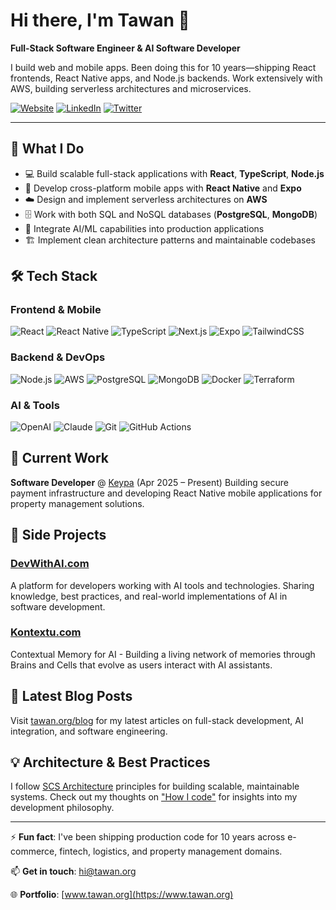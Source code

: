 # Hi there, I'm Tawan 👋

**Full-Stack Software Engineer & AI Software Developer**

I build web and mobile apps. Been doing this for 10 years—shipping React frontends, React Native apps, and Node.js backends. Work extensively with AWS, building serverless architectures and microservices.

[![Website](https://img.shields.io/badge/Website-tawan.org-blue?style=flat-square&logo=google-chrome)](https://www.tawan.org)
[![LinkedIn](https://img.shields.io/badge/LinkedIn-Connect-0077B5?style=flat-square&logo=linkedin)](https://www.linkedin.com/in/tawan-sierek-6b3b1b1a0/)
[![Twitter](https://img.shields.io/badge/Twitter-Follow-1DA1F2?style=flat-square&logo=x)](https://x.com/tawanorg)

---

## 🚀 What I Do

- 💻 Build scalable full-stack applications with **React**, **TypeScript**, **Node.js**
- 📱 Develop cross-platform mobile apps with **React Native** and **Expo**
- ☁️ Design and implement serverless architectures on **AWS**
- 🗄️ Work with both SQL and NoSQL databases (**PostgreSQL**, **MongoDB**)
- 🤖 Integrate AI/ML capabilities into production applications
- 🏗️ Implement clean architecture patterns and maintainable codebases

## 🛠️ Tech Stack

### Frontend & Mobile
![React](https://img.shields.io/badge/-React-61DAFB?style=flat-square&logo=react&logoColor=black)
![React Native](https://img.shields.io/badge/-React_Native-61DAFB?style=flat-square&logo=react&logoColor=black)
![TypeScript](https://img.shields.io/badge/-TypeScript-3178C6?style=flat-square&logo=typescript&logoColor=white)
![Next.js](https://img.shields.io/badge/-Next.js-000000?style=flat-square&logo=next.js&logoColor=white)
![Expo](https://img.shields.io/badge/-Expo-000020?style=flat-square&logo=expo&logoColor=white)
![TailwindCSS](https://img.shields.io/badge/-Tailwind_CSS-06B6D4?style=flat-square&logo=tailwind-css&logoColor=white)

### Backend & DevOps
![Node.js](https://img.shields.io/badge/-Node.js-339933?style=flat-square&logo=node.js&logoColor=white)
![AWS](https://img.shields.io/badge/-AWS-232F3E?style=flat-square&logo=amazon-aws&logoColor=white)
![PostgreSQL](https://img.shields.io/badge/-PostgreSQL-4169E1?style=flat-square&logo=postgresql&logoColor=white)
![MongoDB](https://img.shields.io/badge/-MongoDB-47A248?style=flat-square&logo=mongodb&logoColor=white)
![Docker](https://img.shields.io/badge/-Docker-2496ED?style=flat-square&logo=docker&logoColor=white)
![Terraform](https://img.shields.io/badge/-Terraform-7B42BC?style=flat-square&logo=terraform&logoColor=white)

### AI & Tools
![OpenAI](https://img.shields.io/badge/-OpenAI-412991?style=flat-square&logo=openai&logoColor=white)
![Claude](https://img.shields.io/badge/-Claude_AI-CC9B7A?style=flat-square&logo=anthropic&logoColor=white)
![Git](https://img.shields.io/badge/-Git-F05032?style=flat-square&logo=git&logoColor=white)
![GitHub Actions](https://img.shields.io/badge/-GitHub_Actions-2088FF?style=flat-square&logo=github-actions&logoColor=white)

## 💼 Current Work

**Software Developer** @ [Keypa](https://keypa.io) (Apr 2025 – Present)
Building secure payment infrastructure and developing React Native mobile applications for property management solutions.

## 🌟 Side Projects

### [DevWithAI.com](https://devwithai.com)
A platform for developers working with AI tools and technologies. Sharing knowledge, best practices, and real-world implementations of AI in software development.

### [Kontextu.com](https://kontextu.com)
Contextual Memory for AI - Building a living network of memories through Brains and Cells that evolve as users interact with AI assistants.

## 📝 Latest Blog Posts

<!-- BLOG-POST-LIST:START -->
Visit [tawan.org/blog](https://www.tawan.org/blog) for my latest articles on full-stack development, AI integration, and software engineering.
<!-- BLOG-POST-LIST:END -->

## 💡 Architecture & Best Practices

I follow [SCS Architecture](https://scs-architecture.org/) principles for building scalable, maintainable systems. Check out my thoughts on ["How I code"](https://www.tawan.org/#how-i-code) for insights into my development philosophy.

---

⚡ **Fun fact**: I've been shipping production code for 10 years across e-commerce, fintech, logistics, and property management domains.

📫 **Get in touch**: [hi@tawan.org](mailto:hi@tawan.org)

🌐 **Portfolio**: [www.tawan.org](https://www.tawan.org)

